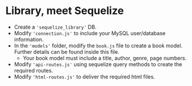 # Library, meet Sequelize
* Create a `'sequelize_library'` DB.
* Modify `'connection.js'` to include your MySQL user/database information.
* In the `'models'` folder, modify the `book.js` file to create a book model. Further details can be found inside this file.
  * Your book model must include a title, author, genre, page numbers.
* Modify `'api-routes.js'` using sequelize query methods to create the required routes.
* Modify `'html-routes.js'` to deliver the required html files.